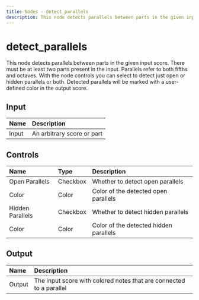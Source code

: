 ```yaml
---
title: Nodes - detect_parallels
description: This node detects parallels between parts in the given input score. There must be at least two parts present in the input. Parallels refer to both fifths and octaves.
---
```


# detect_parallels

This node detects parallels between parts in the given input score. There must be at least two parts present in the input. Parallels refer to both fifths and octaves. With the node controls you can select to detect just open or hidden parallels or both. Detected parallels will be marked with a user-defined color in the output score.

## Input

| Name | Description |
|:---|:---|
| Input | An arbitrary score or part |

## Controls

| Name | Type | Description |
|:---|:---|:---|
| Open Parallels | Checkbox | Whether to detect open parallels  |
| Color | Color | Color of the detected open parallels  |
| Hidden Parallels | Checkbox | Whether to detect hidden parallels  |
| Color | Color | Color of the detected hidden parallels  |

## Output

| Name | Description |
|:---|:---|
| Output | The input score with colored notes that are connected to a parallel |

